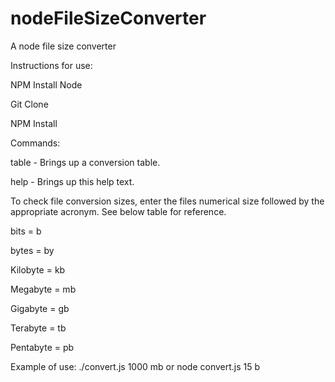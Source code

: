 # nodeFileSizeConverter
A node file size converter

Instructions for use:

  NPM Install Node

  Git Clone

  NPM Install

Commands:

  table - Brings up a conversion table.

  help - Brings up this help text.

  To check file conversion sizes, enter the files numerical size followed by the appropriate acronym.  See below table for reference.

  bits = b

  bytes = by

  Kilobyte = kb

  Megabyte = mb

  Gigabyte = gb

  Terabyte = tb

  Pentabyte = pb

  Example of use: ./convert.js 1000 mb or node convert.js 15 b
